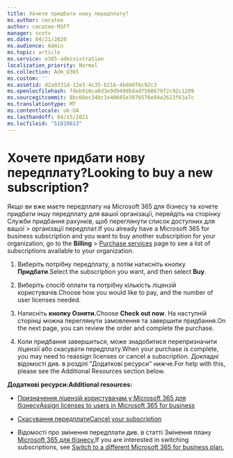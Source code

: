 ```yaml
---
title: Хочете придбати нову передплату?
ms.author: cmcatee
author: cmcatee-MSFT
manager: scotv
ms.date: 04/21/2020
ms.audience: Admin
ms.topic: article
ms.service: o365-administration
localization_priority: Normal
ms.collection: Adm_O365
ms.custom: ''
ms.assetid: d2a9331d-12e3-4c35-b216-4bdddf6c92c3
ms.openlocfilehash: fdeb916ca8d3e9d949dbdad7560679f2c92c1289
ms.sourcegitcommit: 8bc60ec34bc1e40685e3976576e04a2623f63a7c
ms.translationtype: MT
ms.contentlocale: uk-UA
ms.lasthandoff: 04/15/2021
ms.locfileid: "51810613"
---
```

# <a name="looking-to-buy-a-new-subscription"></a><span data-ttu-id="467a8-102">Хочете придбати нову передплату?</span><span class="sxs-lookup"><span data-stu-id="467a8-102">Looking to buy a new subscription?</span></span>

<span data-ttu-id="467a8-103">Якщо ви вже маєте передплату на Microsoft 365 для бізнесу та хочете  придбати іншу передплату для вашої організації, перейдіть на сторінку Служби придбання рахунків, щоб переглянути список доступних для вашої \> [](https://go.microsoft.com/fwlink/p/?linkid=868433) організації передплат.</span><span class="sxs-lookup"><span data-stu-id="467a8-103">If you already have a Microsoft 365 for business subscription and you want to buy another subscription for your organization, go to the **Billing** \> [Purchase services](https://go.microsoft.com/fwlink/p/?linkid=868433) page to see a list of subscriptions available to your organization.</span></span>
 
1. <span data-ttu-id="467a8-104">Виберіть потрібну передплату, а потім натисніть кнопку **Придбати**.</span><span class="sxs-lookup"><span data-stu-id="467a8-104">Select the subscription you want, and then select **Buy**.</span></span>

2. <span data-ttu-id="467a8-105">Виберіть спосіб оплати та потрібну кількість ліцензій користувачів.</span><span class="sxs-lookup"><span data-stu-id="467a8-105">Choose how you would like to pay, and the number of user licenses needed.</span></span>

3. <span data-ttu-id="467a8-106">Натисніть **кнопку Озняти.**</span><span class="sxs-lookup"><span data-stu-id="467a8-106">Choose **Check out now**.</span></span> <span data-ttu-id="467a8-107">На наступній сторінці можна переглянути замовлення та завершити придбання.</span><span class="sxs-lookup"><span data-stu-id="467a8-107">On the next page, you can review the order and complete the purchase.</span></span>

4. <span data-ttu-id="467a8-108">Коли придбання завершиться, може знадобитися перепризначити ліцензії або скасувати передплату.</span><span class="sxs-lookup"><span data-stu-id="467a8-108">When your purchase is complete, you may need to reassign licenses or cancel a subscription.</span></span> <span data-ttu-id="467a8-109">Докладні відомості див. в розділі "Додаткові ресурси" нижче.</span><span class="sxs-lookup"><span data-stu-id="467a8-109">For help with this, please see the Additional Resources section below.</span></span>

 <span data-ttu-id="467a8-110">**Додаткові ресурси:**</span><span class="sxs-lookup"><span data-stu-id="467a8-110">**Additional resources:**</span></span>
  
- [<span data-ttu-id="467a8-111">Призначення ліцензій користувачам у Microsoft 365 для бізнесу</span><span class="sxs-lookup"><span data-stu-id="467a8-111">Assign licenses to users in Microsoft 365 for business</span></span>](https://docs.microsoft.com/microsoft-365/admin/add-users/add-users)
    
- [<span data-ttu-id="467a8-112">Скасування передплати</span><span class="sxs-lookup"><span data-stu-id="467a8-112">Cancel your subscription</span></span>](https://docs.microsoft.com/microsoft-365/commerce/subscriptions/cancel-your-subscription)
    
- <span data-ttu-id="467a8-113">Відомості про змінення передплати див. в статті Змінення плану [Microsoft 365 для бізнесу.](https://docs.microsoft.com/microsoft-365/commerce/subscriptions/switch-to-a-different-plan)</span><span class="sxs-lookup"><span data-stu-id="467a8-113">If you are interested in switching subscriptions, see [Switch to a different Microsoft 365 for business plan.](https://docs.microsoft.com/microsoft-365/commerce/subscriptions/switch-to-a-different-plan)</span></span>